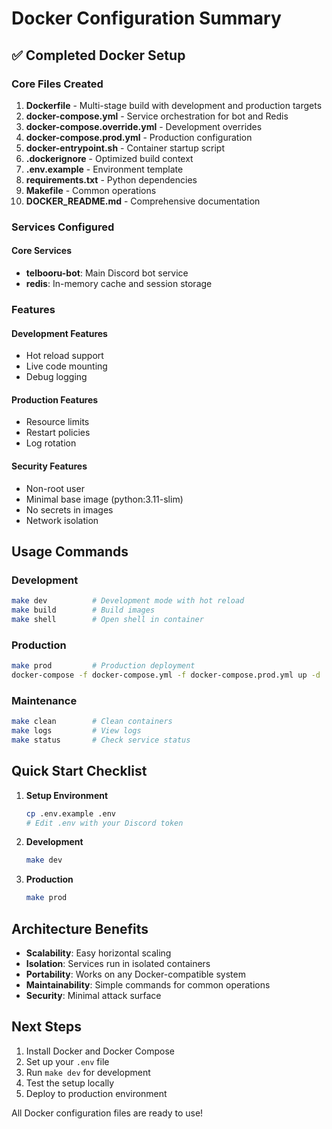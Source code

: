 # Docker Configuration Summary

## ✅ Completed Docker Setup

### Core Files Created
1. **Dockerfile** - Multi-stage build with development and production targets
2. **docker-compose.yml** - Service orchestration for bot and Redis
3. **docker-compose.override.yml** - Development overrides
4. **docker-compose.prod.yml** - Production configuration
5. **docker-entrypoint.sh** - Container startup script
6. **.dockerignore** - Optimized build context
7. **.env.example** - Environment template
8. **requirements.txt** - Python dependencies
9. **Makefile** - Common operations
10. **DOCKER_README.md** - Comprehensive documentation

### Services Configured

#### Core Services
- **telbooru-bot**: Main Discord bot service
- **redis**: In-memory cache and session storage

### Features

#### Development Features
- Hot reload support
- Live code mounting
- Debug logging

#### Production Features
- Resource limits
- Restart policies
- Log rotation

#### Security Features
- Non-root user
- Minimal base image (python:3.11-slim)
- No secrets in images
- Network isolation

## Usage Commands

### Development
```bash
make dev          # Development mode with hot reload
make build        # Build images
make shell        # Open shell in container
```

### Production
```bash
make prod         # Production deployment
docker-compose -f docker-compose.yml -f docker-compose.prod.yml up -d
```

### Maintenance
```bash
make clean        # Clean containers
make logs         # View logs
make status       # Check service status
```

## Quick Start Checklist

1. **Setup Environment**
   ```bash
   cp .env.example .env
   # Edit .env with your Discord token
   ```

2. **Development**
   ```bash
   make dev
   ```

3. **Production**
   ```bash
   make prod
   ```

## Architecture Benefits

- **Scalability**: Easy horizontal scaling
- **Isolation**: Services run in isolated containers
- **Portability**: Works on any Docker-compatible system
- **Maintainability**: Simple commands for common operations
- **Security**: Minimal attack surface

## Next Steps

1. Install Docker and Docker Compose
2. Set up your `.env` file
3. Run `make dev` for development
4. Test the setup locally
5. Deploy to production environment

All Docker configuration files are ready to use!
